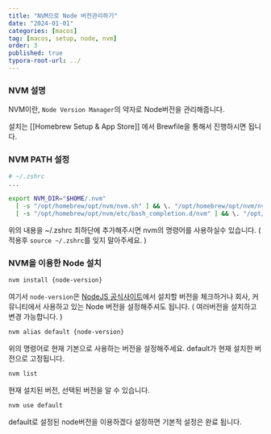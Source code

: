 ```yaml
---
title: "NVM으로 Node 버전관리하기"
date: "2024-01-01"
categories: [macos]
tag: [macos, setup, node, nvm]
order: 3
published: true
typora-root-url: ../
---
```


### NVM 설명

NVM이란, `Node Version Manager`의 약자로 Node버전을 관리해줍니다.

설치는 [[Homebrew Setup & App Store]] 에서 Brewfile을 통해서 진행하시면 됩니다.

### NVM PATH 설정

```bash
# ~/.zshrc
...

export NVM_DIR="$HOME/.nvm"
  [ -s "/opt/homebrew/opt/nvm/nvm.sh" ] && \. "/opt/homebrew/opt/nvm/nvm.sh"  # This loads nvm
  [ -s "/opt/homebrew/opt/nvm/etc/bash_completion.d/nvm" ] && \. "/opt/homebrew/opt/nvm/etc/bash_completion.d/nvm"  # This loads nvm bash_completion
```

위의 내용을 ~/.zshrc 최하단에 추가해주시면 nvm의 명령어를 사용하실수 있습니다. ( 적용후 `source ~/.zshrc`를 잊지 말아주세요. )

### NVM을 이용한 Node 설치

```bash
nvm install {node-version}
```

여기서 `node-version`은 <a href="https://nodejs.org/" target="_blank" rel="noreferrer noopener">NodeJS 공식사이트</a>에서 설치할 버전을 체크하거나 회사, 커뮤니티에서 사용하고 있는 Node 버전을 설정해주셔도 됩니다. ( 여러버전을 설치하고 변경 가능합니다. )

```bash
nvm alias default {node-version}
```

위의 명령어로 현재 기본으로 사용하는 버전을 설정해주세요. default가 현재 설치한 버전으로 고정됩니다.

```bash
nvm list
```

현재 설치된 버전, 선택된 버전을 알 수 있습니다.

```bash
nvm use default
```

default로 설정된 node버전을 이용하겠다 설정하면 기본적 설정은 완료 됩니다.
